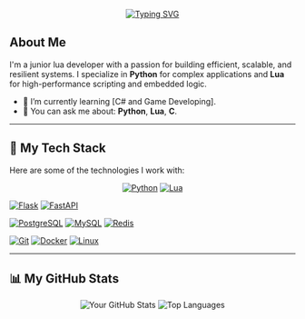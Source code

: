 <p align="center">
  <a href="https://github.com/readme-typing-svg">
    <img src="https://readme-typing-svg.demolab.com?font=Fira+Code&weight=500&size=24&pause=1000&color=00B88B&center=true&vCenter=true&random=false&width=435&lines=Hi%20there%2C%20I'm%20Yue%20%F0%9F%91%8B;I'm%20a%20Python%20%26%20Lua%20Developer;I'm%20a%20Backend%20Specialist" alt="Typing SVG" />
  </a>
</p>

## About Me

I'm a junior lua developer with a passion for building efficient, scalable, and resilient systems. I specialize in **Python** for complex applications and **Lua** for high-performance scripting and embedded logic.

- 🌱 I’m currently learning [C# and Game Developing].
- 💬 You can ask me about: **Python**, **Lua**, **C**.

---

## 🚀 My Tech Stack

Here are some of the technologies I work with:

<p align="center">
  <a href="https://www.python.org" target="_blank" rel="noreferrer"><img src="https://img.shields.io/badge/Python-3776AB?style=for-the-badge&logo=python&logoColor=white" alt="Python"></a>
  <a href="https://www.lua.org" target="_blank" rel="noreferrer"><img src="https://img.shields.io/badge/Lua-2C2D72?style=for-the-badge&logo=lua&logoColor=white" alt="Lua"></a>
  
  <!--<a href="https://www.djangoproject.com" target="_blank" rel="noreferrer"><img src="https://img.shields.io/badge/Django-092E20?style=for-the-badge&logo=django&logoColor=white" alt="Django"></a> -->
  <a href="https://flask.palletsprojects.com" target="_blank" rel="noreferrer"><img src="https://img.shields.io/badge/Flask-000000?style=for-the-badge&logo=flask&logoColor=white" alt="Flask"></a>
  <a href="https://fastapi.tiangolo.com" target="_blank" rel="noreferrer"><img src="https://img.shields.io/badge/FastAPI-009688?style=for-the-badge&logo=fastapi&logoColor=white" alt="FastAPI"></a>
  
  <a href="https://www.postgresql.org" target="_blank" rel="noreferrer"><img src="https://img.shields.io/badge/PostgreSQL-336791?style=for-the-badge&logo=postgresql&logoColor=white" alt="PostgreSQL"></a>
  <a href="https://www.mysql.com" target="_blank" rel="noreferrer"><img src="https://img.shields.io/badge/MySQL-4479A1?style=for-the-badge&logo=mysql&logoColor=white" alt="MySQL"></a>
  <a href="https://redis.io" target="_blank" rel="noreferrer"><img src="https://img.shields.io/badge/Redis-DC382D?style=for-the-badge&logo=redis&logoColor=white" alt="Redis"></a>
  
  <a href="https://git-scm.com" target="_blank" rel="noreferrer"><img src="https://img.shields.io/badge/Git-F05032?style=for-the-badge&logo=git&logoColor=white" alt="Git"></a>
  <a href="https://www.docker.com" target="_blank" rel="noreferrer"><img src="https://img.shields.io/badge/Docker-2496ED?style=for-the-badge&logo=docker&logoColor=white" alt="Docker"></a>
  <a href="https://www.linux.org" target="_blank" rel="noreferrer"><img src="https://img.shields.io/badge/Linux-FCC624?style=for-the-badge&logo=linux&logoColor=black" alt="Linux"></a>
</p>

---

## 📊 My GitHub Stats

<p align="center">
  <img src="https://github-readme-stats.vercel.app/api?username=yue-os&show_icons=true&theme=tokyonight&include_all_commits=true&count_private=true" alt="Your GitHub Stats" />
  <img src="https://github-readme-stats.vercel.app/api/top-langs/?username=yue-os&layout=compact&theme=tokyonight" alt="Top Languages" />
</p>


<!--
## 📫 Get in Touch

<p align="center">
 <a href="https://[your-portfolio-website.com]">
    <img src="https://img.shields.io/badge/Portfolio-000000?style=for-the-badge&logo=rss&logoColor=white" alt="Portfolio">
  </a>
  <a href="mailto:your-email@example.com">
    <img src="https://img.shields.io/badge/Email-D14836?style=for-the-badge&logo=gmail&logoColor=white" alt="Email">
  </a>
</p> -->
